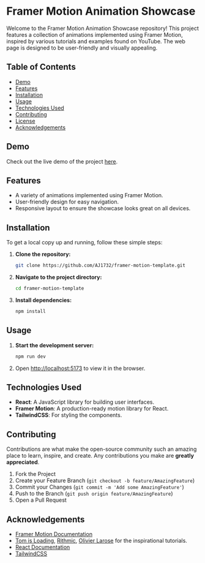 # Framer Motion Animation Showcase

Welcome to the Framer Motion Animation Showcase repository! This project features a collection of animations implemented using Framer Motion, inspired by various tutorials and examples found on YouTube. The web page is designed to be user-friendly and visually appealing.

## Table of Contents

- [Demo](#demo)
- [Features](#features)
- [Installation](#installation)
- [Usage](#usage)
- [Technologies Used](#technologies-used)
- [Contributing](#contributing)
- [License](#license)
- [Acknowledgements](#acknowledgements)

## Demo

Check out the live demo of the project [here](https://1732-framer-motion-template.netlify.app/).

## Features

- A variety of animations implemented using Framer Motion.
- User-friendly design for easy navigation.
- Responsive layout to ensure the showcase looks great on all devices.

## Installation

To get a local copy up and running, follow these simple steps:

1. **Clone the repository:**
   ```sh
   git clone https://github.com/AJ1732/framer-motion-template.git
   ```
2. **Navigate to the project directory:**
   ```sh
   cd framer-motion-template
   ```
3. **Install dependencies:**
   ```sh
   npm install
   ```

## Usage

1. **Start the development server:**
   ```sh
   npm run dev
   ```
2. Open [http://localhost:5173](http://localhost:5173) to view it in the browser.

## Technologies Used

- **React**: A JavaScript library for building user interfaces.
- **Framer Motion**: A production-ready motion library for React.
- **TailwindCSS**: For styling the components.

## Contributing

Contributions are what make the open-source community such an amazing place to learn, inspire, and create. Any contributions you make are **greatly appreciated**.

1. Fork the Project
2. Create your Feature Branch (`git checkout -b feature/AmazingFeature`)
3. Commit your Changes (`git commit -m 'Add some AmazingFeature'`)
4. Push to the Branch (`git push origin feature/AmazingFeature`)
5. Open a Pull Request

## Acknowledgements

- [Framer Motion Documentation](https://www.framer.com/api/motion/)
- [Tom is Loading](https://www.youtube.com/@tomisloading), [Rithmic](https://www.youtube.com/@iamrithmic), [Olivier Larose](https://www.youtube.com/@olivierlarose1) for the inspirational tutorials.
- [React Documentation](https://reactjs.org/docs/getting-started.html)
- [TailwindCSS](https://tailwindcss.com/docs/installation)
